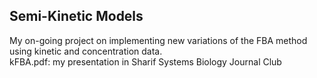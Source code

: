 ## Semi-Kinetic Models

My on-going project on implementing new variations of the FBA method using kinetic and concentration data.  
kFBA.pdf: my presentation in Sharif Systems Biology Journal Club
